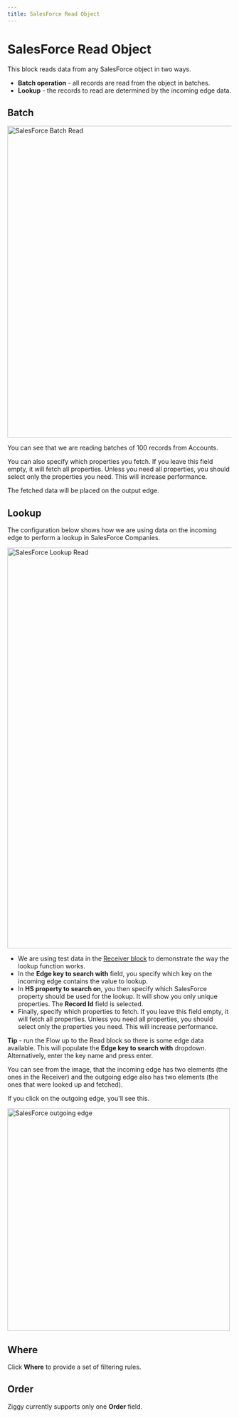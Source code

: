 ```yaml
---
title: SalesForce Read Object
---
```


# SalesForce Read Object


This block reads data from any SalesForce object in two ways.

- **Batch operation** - all records are read from the object in batches.
- **Lookup** - the records to read are determined by the incoming edge data.

## Batch

<img src="/img/flows/blocks/salesforce/sf-read-batch.png" alt="SalesForce Batch Read" width="700" />

You can see that we are reading batches of 100 records from Accounts.

You can also specify which properties you fetch. If you leave this field empty, it will fetch all properties.
Unless you need all properties, you should select only the properties you need. This will increase performance.

The fetched data will be placed on the output edge.

## Lookup
The configuration below shows how we are using data on the incoming edge to perform a lookup in SalesForce Companies.

<img src="/img/flows/blocks/salesforce/sf-read-lookup.png" alt="SalesForce Lookup Read" width="900" />

- We are using test data in the [Receiver block](/user-guide/block-types/core/Receiver) to demonstrate the way the lookup function works.
- In the **Edge key to search with** field, you specify which key on the incoming edge contains the value to lookup.
- In **HS property to search on**, you then specify which SalesForce property should be used for the lookup. It will show you only unique properties. The **Record Id** field is selected.
- Finally, specify which properties to fetch. If you leave this field empty, it will fetch all properties.
  Unless you need all properties, you should select only the properties you need. This will increase performance.

**Tip** - run the Flow up to the Read block so there is some edge data available.
This will populate the **Edge key to search with** dropdown. Alternatively, enter the key name and press enter.

You can see from the image, that the incoming edge has two elements (the ones in the Receiver)
and the outgoing edge also has two elements (the ones that were looked up and fetched).

If you click on the outgoing edge, you'll see this.

<img src="/img/flows/blocks/salesforce/sf-read-lookup-outgoing.png" alt="SalesForce outgoing edge" width="500" />

## Where
Click **Where** to provide a set of filtering rules. 

## Order
Ziggy currently supports only one **Order** field.
